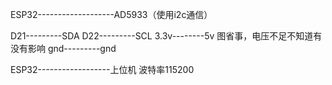 ESP32-------------------AD5933（使用i2c通信）

D21---------SDA
D22---------SCL
3.3v--------5v  图省事，电压不足不知道有没有影响
gnd---------gnd

ESP32------------------上位机
波特率115200
